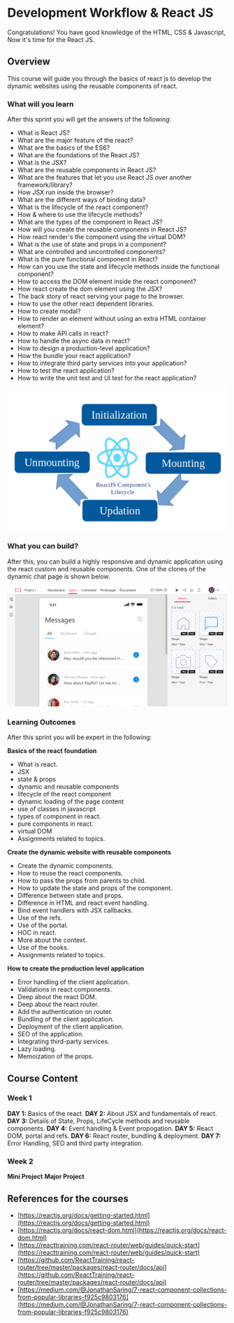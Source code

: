# Development Workflow & React JS
Congratulations! You have good knowledge of the HTML, CSS & Javascript, Now it's time for the React JS.

## Overview
This course will guide you through the basics of react js to develop the dynamic websites using the reusable components of react.

### What will you learn

After this sprint you will get the answers of the following:
- What is React JS?
- What are the major feature of the react?
- What are the basics of the ES6?
- What are the foundations of the React JS?
- What is the JSX?
- What are the reusable components in React JS?
- What are the features that let you use React JS over another framework/library?
- How JSX run inside the browser?
- What are the different ways of binding data?
- What is the lifecycle of the react component?
- How & where to use the lifecycle methods?
- What are the types of the component in React JS?
- How will you create the reusable components in React JS?
- How react render's the component using the virtual DOM?
- What is the use of state and props in a component?
- What are controlled and uncontrolled components?
- What is the pure functional component in React?
- How can you use the state and lifecycle methods inside the functional component?
- How to access the DOM element inside the react component?
- How react create the dom element using the JSX?
- The back story of react serving your page to the browser.
- How to use the other react dependent libraries.
- How to create modal?
- How to render an element without using an extra HTML container element?
- How to make API calls in react?
- How to handle the async data in react?
- How to design a production-level application?
- How the bundle your react application?
- How to integrate third party services into your application?
- How to test the react application?
- How to write the unit test and UI test for the react application?

![React Lifecycle](assets/react_component_basic_lifecycle.png)

### What you can build?
After this, you can build a highly responsive and dynamic application using the react custom and reusable components. One of the clones of the dynamic chat page is shown below.

![Dynamic page clone](assets/dynamic_website.png)

### Learning Outcomes
After this sprint you will be expert in the following:

**Basics of the react foundation**
- What is react.
- JSX
- state & props
- dynamic and reusable components
- lifecycle of the react component
- dynamic loading of the page content
- use of classes in javascript
- types of component in react.
- pure components in react.
- virtual DOM
- Assignments related to topics.

**Create the dynamic website with reusable components**
- Create the dynamic components.
- How to reuse the react components.
- How to pass the props from parents to child.
- How to update the state and props of the component.
- Difference between state and props.
- Difference in HTML and react event handling.
- Bind event handlers with JSX callbacks.
- Use of the refs.
- Use of the portal.
- HOC in react.
- More about the context.
- Use of the hooks.
- Assignments related to topics.

**How to create the production level application**
 - Error handling of the client application.
 - Validations in react components.
 - Deep about the react DOM.
 - Deep about the react router.
 - Add the authentication on router.
 - Bundling of the client application.
 - Deployment of the client application.
 - SEO of the application.
 - Integrating third-party services.
 - Lazy loading.
 - Memoization of the props.
 

 ## Course Content

 ### Week 1
 **DAY 1:** Basics of the react.
 **DAY 2:** About JSX and fundamentals of react.
 **DAY 3:** Details of State, Props, LifeCycle methods and reusable components.
 **DAY 4:** Event handling & Event propogation.
 **DAY 5:** React DOM, portal and refs.
 **DAY 6:** React router, bundling & deployment.
 **DAY 7:** Error Handling, SEO and third party integration.

 ### Week 2
 **Mini Project**
 **Major Project**

 ## References for the courses
 - [https://reactjs.org/docs/getting-started.html](https://reactjs.org/docs/getting-started.html)
 - [https://reactjs.org/docs/react-dom.html](https://reactjs.org/docs/react-dom.html)
 - [https://reacttraining.com/react-router/web/guides/quick-start](https://reacttraining.com/react-router/web/guides/quick-start)
 - [https://github.com/ReactTraining/react-router/tree/master/packages/react-router/docs/api](https://github.com/ReactTraining/react-router/tree/master/packages/react-router/docs/api)
 - [https://medium.com/@JonathanSaring/7-react-component-collections-from-popular-libraries-f925c9803176](https://medium.com/@JonathanSaring/7-react-component-collections-from-popular-libraries-f925c9803176)